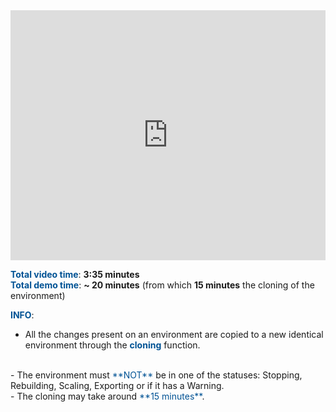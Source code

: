 <html>
 <body>
<iframe src="https://www.youtube.com/embed/mTzfl_OYKVI"
width="100%" height="400" frameborder="0" allowfullscreen></iframe>
 </body>
</html>

<br>

<span style="color:#005294">**Total video time**</span>: **3:35 minutes**
<br>
<span style="color:#005294">**Total demo time**</span>: **~ 20 minutes** (from which **15 minutes** the cloning of the environment)

<span style="color:#005294">**INFO**</span>:
<br>
 - All the changes present on an environment are copied to a new identical environment through the <span style="color:#005294">**cloning**</span> function.
<br>
 - The environment must <span style="color:#005294">**NOT**</span> be in one of the statuses: Stopping, Rebuilding, Scaling, Exporting or if it has a Warning.
<br>
 - The cloning may take around <span style="color:#005294">**15 minutes**</span>.


